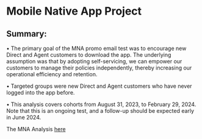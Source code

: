 # Mobile Native App Project

## Summary:

•	The primary goal of the MNA promo email test was to encourage new Direct and Agent customers to download the app. The underlying assumption was that by adopting self-servicing, we can empower our customers to manage their policies independently, thereby increasing our operational efficiency and retention.

•	Targeted groups were new Direct and Agent customers who have never logged into the app before.

•	This analysis covers cohorts from August 31, 2023, to February 29, 2024. Note that this is an ongoing test, and a follow-up should be expected early in June 2024.

The MNA Analysis [here](https://progressiveinsurance.sharepoint.com/:w:/r/sites/CLExperience/Shared%20Documents/Projects/Journeys%20-%20Mobile%20Native%20App/Mobile%20App%20Marketing%20Email/20240307MNAResults/20240307MNATest_Analysis_Joseph.docx?d=w484cebb377d842f3b55529a552a312ff&csf=1&web=1&e=aQTcfC)
